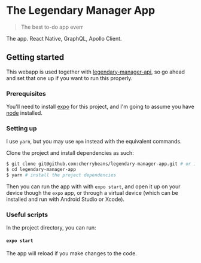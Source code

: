 # The Legendary Manager App

> The best to-do app everr

The app. React Native, GraphQL, Apollo Client.

## Getting started

This webapp is used together with [legendary-manager-api](https://github.com/cherrybeans/legendary-manager-api), so go ahead and set that one up if you want to run this properly.

### Prerequisites

You'll need to install [expo](https://docs.expo.io/versions/latest/introduction/installation) for this project, and I'm going to assume you have [node](https://www.digitalocean.com/community/tutorials/how-to-install-node-js-on-ubuntu-18-04) installed.

### Setting up

I use `yarn`, but you may use `npm` instead with the equivalent commands.

Clone the project and install dependencies as such:

```sh
$ git clone git@github.com:cherrybeans/legendary-manager-app.git # or if not using ssh git clone https://github.com/cherrybeans/legendary-manager-app.git
$ cd legendary-manager-app
$ yarn # install the project dependencies
```

Then you can run the app with with `expo start`, and open it up on your device though the `expo` app, or through a virtual device (which can be installed and run with Android Studio or Xcode).

### Useful scripts

In the project directory, you can run:

#### `expo start`

The app will reload if you make changes to the code.
